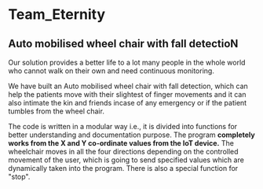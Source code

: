 # Team_Eternity
## Auto mobilised wheel chair with fall detectioN
Our solution provides a better life to a lot many people in the whole world who cannot walk on their own and need continuous monitoring.

We have built an Auto mobilised wheel chair with fall detection, which can help the patients move with their slightest of finger movements and it can also intimate the kin and friends incase of any emergency or if the patient tumbles from the wheel chair.

The code is written in a modular way i.e., it is divided into functions for better understanding and documentation purpose.
The program **completely works from the X and Y co-ordinate values from the IoT device.**
The wheelchair moves in all the four directions depending on the controlled movement of the user, which is going to send specified values which are dynamically taken into the program.
There is also a special function for "stop".
